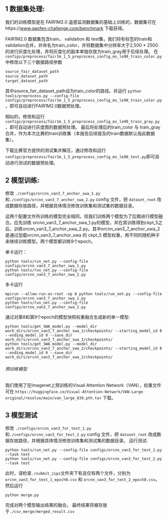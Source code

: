 ## 1 数据集处理:

我们的训练模型是在 FAIR1M2.0 遥感监测数据集的基础上训练的，数据集可在https://www.gaofen-challenge.com/benchmark 下载获得。

FAIR1M2.0 数据集包含train， validation 和 test集，我们将有标签的train和validation合并，并命名为train_color，并将数据集中分辨率大于2,500 * 2500 的进行灰度化处理，并将灰度化的副本单独存放为train_gray用于后续处理。
在
`configs/preprocess/fair1m_1_5_preprocess_config_ms_le90_train_color.py` 中修改以下三个数据路径参数
```python
source_fair_dataset_path
source_dataset_path
target_dataset_path
```
其中source_fair_dataset_path设为train_color的路径。并运行
`python tools/preprocess.py --config-file configs/preprocess/fair1m_1_5_preprocess_config_ms_le90_train_color.py`，即可自动进行FAIR1M2.0数据预处理。

相似的，修改和运行`configs/preprocess/fair1m_1_5_preprocess_config_ms_le90_train_gray.py`，即可自动进行灰度图的数据预处理。
最后将处理后的train_color 与 train_gray 合并，作为本次比赛的train训练集（本报告后续提及的train数据默认指此数据集）。

下载比赛官方提供的测试集并解压，通过修改和运行`configs/preprocess/fair1m_1_5_preprocess_config_ms_le90_test.py`即可自动进行测试的数据预处理。

## 2 模型训练:

修改 `./configs/orcnn_van3_7_anchor_swa_1.py` 和`./configs/orcnn_van3_7_anchor_swa_2.py` config 文件，把 `dataset_root` 改成数据存放路径，并根据具体情况修改训练集和测试集的数据目录。

这两个配置文件所训练的模型完全相同，但我们训练两个模型为了后期进行模型融合。应先训练 orcnn_van3_7_anchor_swa_1.py的模型，并在其训练得到ckpt_5之后，训练orcnn_van3_7_anchor_swa_2.py。其中orcnn_van3_7_anchor_swa_2是通过加载orcnn_van3_7_anchor_swa 的 ckpt_5 模型权重，用不同的随机种子来继续训练模型。两个模型都训练9个epoch。

单卡运行：
```shell
python tools/run_net.py --config-file configs/orcnn_van3_7_anchor_swa_1.py
python tools/run_net.py --config-file configs/orcnn_van3_7_anchor_swa_2.py
```

多卡运行
```shell
mpirun --allow-run-as-root -np 8 python tools/run_net.py --config-file configs/orcnn_van3_7_anchor_swa_1.py
python tools/run_net.py --config-file configs/orcnn_van3_7_anchor_swa_2.py
```


通过对第8和第9个epoch的模型快照权重融合生成新的单一模型:
```shell
python tools/get_SWA_model.py --model_dir work_dirs/orcnn_van3_7_anchor_swa_1/checkpoints/ --starting_model_id 8 --ending_model_id 9 --save_dir work_dirs/orcnn_van3_7_anchor_swa_1/checkpoints/
python tools/get_SWA_model.py --model_dir work_dirs/orcnn_van3_7_anchor_swa_2/checkpoints/ --starting_model_id 8 --ending_model_id 9 --save_dir work_dirs/orcnn_van3_7_anchor_swa_2/checkpoints/
```

###### 预训练模型
我们使用了在Imagenet上预训练的Visual Attention Network（VAN），权重文件可在 `https://huggingface.co/Visual-Attention-Network/VAN-Large-original/resolve/main/van_large_839.pth.tar` 下载。
## 3 模型测试

修改 `./configs/orcnn_van3_for_test_1.py` 和`./configs/orcnn_van3_for_test_2.py` config 文件，把 `dataset_root` 改成数据存放路径，并根据具体情况修改训练集和测试集的数据目录。
运行测试:
```shell
python tools/run_net.py --config-file configs/orcnn_van3_for_test_1.py --task test
python tools/run_net.py --config-file configs/orcnn_van3_for_test_2.py --task test
```
此时，请检查`./submit_zips`文件夹下有且仅有两个文件，分别为`orcnn_van3_for_test_1_epoch0.csv` 和 `orcnn_van3_for_test_2_epoch0.csv`。然后运行
```shell
python merge.py
```
完成对两个模型输出结果的融合。
最终结果将被存放于`./csv_merge/merged_result.csv`